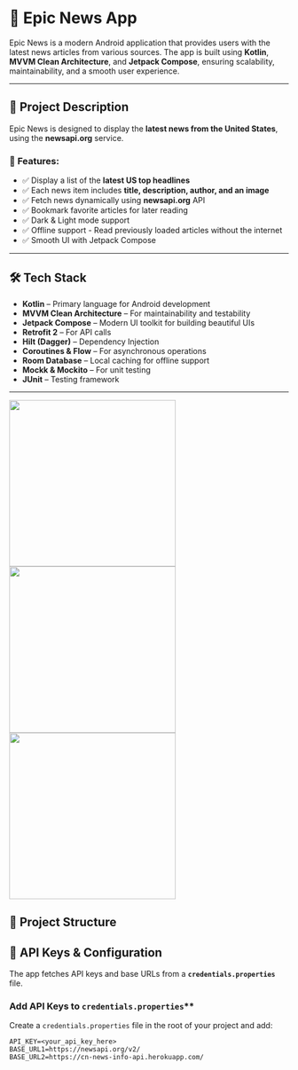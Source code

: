 
# 📱 Epic News App  

Epic News is a modern Android application that provides users with the latest news articles from various sources. The app is built using **Kotlin**, **MVVM Clean Architecture**, and **Jetpack Compose**, ensuring scalability, maintainability, and a smooth user experience.

---

## 📰 Project Description  
Epic News is designed to display the **latest news from the United States**, using the **newsapi.org** service.  

### 📌 **Features:**  
- ✅ Display a list of the **latest US top headlines**  
- ✅ Each news item includes **title, description, author, and an image**  
- ✅ Fetch news dynamically using **newsapi.org** API  
- ✅ Bookmark favorite articles for later reading  
- ✅ Dark & Light mode support  
- ✅ Offline support - Read previously loaded articles without the internet  
- ✅ Smooth UI with Jetpack Compose  

---

## 🛠 Tech Stack  
- **Kotlin** – Primary language for Android development  
- **MVVM Clean Architecture** – For maintainability and testability  
- **Jetpack Compose** – Modern UI toolkit for building beautiful UIs  
- **Retrofit 2** – For API calls  
- **Hilt (Dagger)** – Dependency Injection  
- **Coroutines & Flow** – For asynchronous operations  
- **Room Database** – Local caching for offline support  
- **Mockk & Mockito** – For unit testing  
- **JUnit** – Testing framework  

---

<img src="https://github.com/user-attachments/assets/c74400f9-6c57-4d74-ade3-0d209db0ce5a" width="300">

<img src="https://github.com/user-attachments/assets/87cc1551-7b6c-456c-9679-fa4953a99196" width="300">

<img src="https://github.com/user-attachments/assets/06a89204-a2a4-47e1-95de-53d178e6c6f2" width="300">





## 📂 Project Structure  


## 🔑 API Keys & Configuration  
The app fetches API keys and base URLs from a **`credentials.properties`** file. 
###  Add API Keys to `credentials.properties`**
Create a `credentials.properties` file in the root of your project and add:
```properties
API_KEY=<your_api_key_here>
BASE_URL1=https://newsapi.org/v2/
BASE_URL2=https://cn-news-info-api.herokuapp.com/




